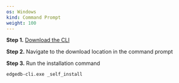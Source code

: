```yaml
---
os: Windows
kind: Command Prompt
weight: 100
---
```


**Step 1.** [Download the CLI](https://packages.edgedb.com/dist/x86_64-pc-windows-msvc/edgedb-cli.exe)

**Step 2.** Navigate to the download location in the command prompt

**Step 3.** Run the installation command

    edgedb-cli.exe _self_install
